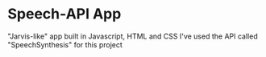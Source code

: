# Speech-API App
"Jarvis-like" app built in Javascript, HTML and CSS
I've used the API called "SpeechSynthesis" for this project
